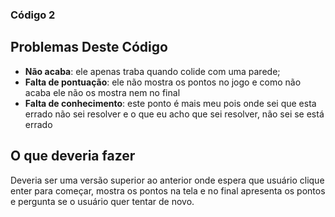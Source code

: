 ### Código 2

## Problemas Deste Código
  - **Não acaba**: ele apenas traba quando colide com uma parede;
  - **Falta de pontuação**: ele não mostra os pontos no jogo e como não acaba ele não os mostra nem no final
  - **Falta de conhecimento**: este ponto é mais meu pois onde sei que esta errado não sei resolver e o que eu acho que sei resolver, não sei se está errado

## O que deveria fazer

Deveria ser uma versão superior ao anterior onde espera que usuário clique enter para começar, mostra os pontos na tela e no final apresenta os pontos e pergunta se o usuário quer tentar de novo.
